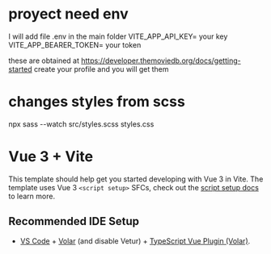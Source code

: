 # proyect need env

I will add file .env in the main folder
VITE_APP_API_KEY= your key
VITE_APP_BEARER_TOKEN= your token

these are obtained at https://developer.themoviedb.org/docs/getting-started
create your profile and you will get them

# changes styles from scss
npx sass --watch src/styles.scss styles.css

# Vue 3 + Vite

This template should help get you started developing with Vue 3 in Vite. The template uses Vue 3 `<script setup>` SFCs, check out the [script setup docs](https://v3.vuejs.org/api/sfc-script-setup.html#sfc-script-setup) to learn more.

## Recommended IDE Setup

- [VS Code](https://code.visualstudio.com/) + [Volar](https://marketplace.visualstudio.com/items?itemName=Vue.volar) (and disable Vetur) + [TypeScript Vue Plugin (Volar)](https://marketplace.visualstudio.com/items?itemName=Vue.vscode-typescript-vue-plugin).
